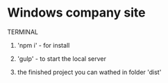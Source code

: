 # Windows company site


 TERMINAL
 
1. 'npm i' - for install

2. 'gulp' - to start the local server

3. the finished project you can wathed in folder 'dist'
